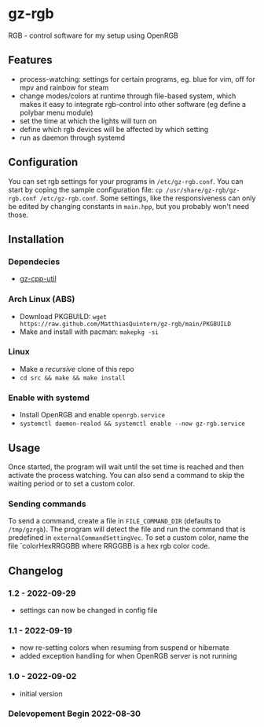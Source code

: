 # gz-rgb
RGB - control software for my setup using OpenRGB

## Features
- process-watching: settings for certain programs, eg. blue for vim, off for mpv and rainbow for steam
- change modes/colors at runtime through file-based system, which makes it easy to integrate rgb-control into other software (eg define a polybar menu module)
- set the time at which the lights will turn on
- define which rgb devices will be affected by which setting
- run as daemon through systemd


## Configuration
You can set rgb settings for your programs in `/etc/gz-rgb.conf`.
You can start by coping the sample configuration file: `cp /usr/share/gz-rgb/gz-rgb.conf /etc/gz-rgb.conf`.
Some settings, like the responsiveness can only be edited by changing constants in `main.hpp`, but you probably won't need those.

## Installation
### Dependecies
- [gz-cpp-util](https://github.com/MatthiasQuintern/gz-cpp-util)

### Arch Linux (ABS)
- Download PKGBUILD: `wget https://raw.github.com/MatthiasQuintern/gz-rgb/main/PKGBUILD`
- Make and install with pacman: `makepkg -si`

### Linux
- Make a *recursive* clone of this repo
- `cd src && make && make install`

### Enable with systemd
- Install OpenRGB and enable `openrgb.service`
- `systemctl daemon-realod && systemctl enable --now gz-rgb.service`

## Usage
Once started, the program will wait until the set time is reached and then activate the process watching. 
You can also send a command to skip the waiting period or to set a custom color.
### Sending commands 
To send a command, create a file in `FILE_COMMAND_DIR` (defaults to `/tmp/gzrgb`). 
The program will detect the file and run the command that is predefined in `externalCommandSettingVec`.
To set a custom color, name the file `colorHexRRGGBB where RRGGBB is a hex rgb color code.


## Changelog
### 1.2 - 2022-09-29
- settings can now be changed in config file
### 1.1 - 2022-09-19
- now re-setting colors when resuming from suspend or hibernate
- added exception handling for when OpenRGB server is not running
### 1.0 - 2022-09-02
- initial version

### Delevopement Begin 2022-08-30

